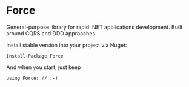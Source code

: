 # Force

General-purpose library for rapid .NET applications development.
Built around CQRS and DDD approaches.

Install stable version into your project via Nuget:

    Install-Package Force

And when you start, just keep

    using Force; // :-)